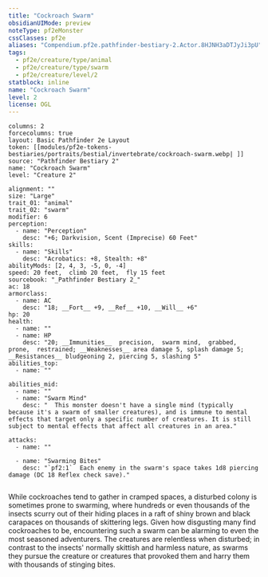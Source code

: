 ```yaml
---
title: "Cockroach Swarm"
obsidianUIMode: preview
noteType: pf2eMonster
cssClasses: pf2e
aliases: "Compendium.pf2e.pathfinder-bestiary-2.Actor.8HJNH3aDTJyJi3pU" 
tags:
  - pf2e/creature/type/animal
  - pf2e/creature/type/swarm
  - pf2e/creature/level/2
statblock: inline
name: "Cockroach Swarm"
level: 2
license: OGL
---
```


```statblock
columns: 2
forcecolumns: true
layout: Basic Pathfinder 2e Layout
token: [[modules/pf2e-tokens-bestiaries/portraits/bestial/invertebrate/cockroach-swarm.webp| ]]
source: "Pathfinder Bestiary 2"
name: "Cockroach Swarm"
level: "Creature 2"

alignment: ""
size: "Large"
trait_01: "animal"
trait_02: "swarm"
modifier: 6
perception:
  - name: "Perception"
    desc: "+6; Darkvision, Scent (Imprecise) 60 Feet"
skills:
  - name: "Skills"
    desc: "Acrobatics: +8, Stealth: +8"
abilityMods: [2, 4, 3, -5, 0, -4]
speed: 20 feet,  climb 20 feet,  fly 15 feet
sourcebook: "_Pathfinder Bestiary 2_"
ac: 18
armorclass:
  - name: AC
    desc: "18; __Fort__ +9, __Ref__ +10, __Will__ +6"
hp: 20
health:
  - name: ""
  - name: HP
    desc: "20; __Immunities__  precision,  swarm mind,  grabbed,  prone,  restrained; __Weaknesses__ area damage 5, splash damage 5; __Resistances__ bludgeoning 2, piercing 5, slashing 5"
abilities_top:
  - name: ""

abilities_mid:
  - name: ""
  - name: "Swarm Mind"
    desc: "  This monster doesn't have a single mind (typically because it's a swarm of smaller creatures), and is immune to mental effects that target only a specific number of creatures. It is still subject to mental effects that affect all creatures in an area."

attacks:
  - name: ""

  - name: "Swarming Bites"
    desc: "`pf2:1`  Each enemy in the swarm's space takes 1d8 piercing damage (DC 18 Reflex check save)."
 
```



While cockroaches tend to gather in cramped spaces, a disturbed colony is sometimes prone to swarming, where hundreds or even thousands of the insects scurry out of their hiding places in a raft of shiny brown and black carapaces on thousands of skittering legs. Given how disgusting many find cockroaches to be, encountering such a swarm can be alarming to even the most seasoned adventurers. The creatures are relentless when disturbed; in contrast to the insects' normally skittish and harmless nature, as swarms they pursue the creature or creatures that provoked them and harry them with thousands of stinging bites.
